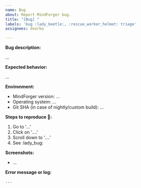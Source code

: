 ```yaml
---
name: Bug
about: Report MindForger bug.
title: "[Bug] "
labels: 'bug :lady_beetle:, :rescue_worker_helmet: triage'
assignees: dvorka

---
```


**Bug description:**

...

**Expected behavior:**

...

**Environment:**

* MindForger version: ...
* Operating system: ...
* Git SHA (in case of nightly/custom build): ...

**Steps to reproduce :lady_beetle::**

1. Go to '...'
2. Click on '....'
3. Scroll down to '....'
4. See :lady_bug:


**Screenshots:**

* ...

**Error message or log:**

```
...
```
